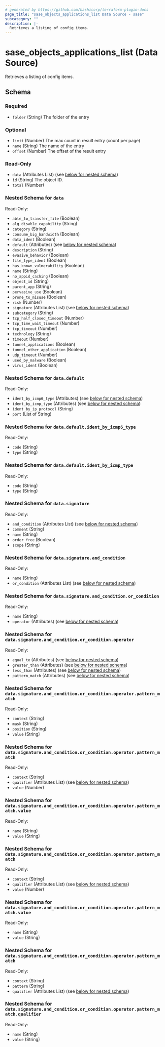 ```yaml
---
# generated by https://github.com/hashicorp/terraform-plugin-docs
page_title: "sase_objects_applications_list Data Source - sase"
subcategory: ""
description: |-
  Retrieves a listing of config items.
---
```


# sase_objects_applications_list (Data Source)

Retrieves a listing of config items.



<!-- schema generated by tfplugindocs -->
## Schema

### Required

- `folder` (String) The folder of the entry

### Optional

- `limit` (Number) The max count in result entry (count per page)
- `name` (String) The name of the entry
- `offset` (Number) The offset of the result entry

### Read-Only

- `data` (Attributes List) (see [below for nested schema](#nestedatt--data))
- `id` (String) The object ID.
- `total` (Number)

<a id="nestedatt--data"></a>
### Nested Schema for `data`

Read-Only:

- `able_to_transfer_file` (Boolean)
- `alg_disable_capability` (String)
- `category` (String)
- `consume_big_bandwidth` (Boolean)
- `data_ident` (Boolean)
- `default` (Attributes) (see [below for nested schema](#nestedatt--data--default))
- `description` (String)
- `evasive_behavior` (Boolean)
- `file_type_ident` (Boolean)
- `has_known_vulnerability` (Boolean)
- `name` (String)
- `no_appid_caching` (Boolean)
- `object_id` (String)
- `parent_app` (String)
- `pervasive_use` (Boolean)
- `prone_to_misuse` (Boolean)
- `risk` (Number)
- `signature` (Attributes List) (see [below for nested schema](#nestedatt--data--signature))
- `subcategory` (String)
- `tcp_half_closed_timeout` (Number)
- `tcp_time_wait_timeout` (Number)
- `tcp_timeout` (Number)
- `technology` (String)
- `timeout` (Number)
- `tunnel_applications` (Boolean)
- `tunnel_other_application` (Boolean)
- `udp_timeout` (Number)
- `used_by_malware` (Boolean)
- `virus_ident` (Boolean)

<a id="nestedatt--data--default"></a>
### Nested Schema for `data.default`

Read-Only:

- `ident_by_icmp6_type` (Attributes) (see [below for nested schema](#nestedatt--data--default--ident_by_icmp6_type))
- `ident_by_icmp_type` (Attributes) (see [below for nested schema](#nestedatt--data--default--ident_by_icmp_type))
- `ident_by_ip_protocol` (String)
- `port` (List of String)

<a id="nestedatt--data--default--ident_by_icmp6_type"></a>
### Nested Schema for `data.default.ident_by_icmp6_type`

Read-Only:

- `code` (String)
- `type` (String)


<a id="nestedatt--data--default--ident_by_icmp_type"></a>
### Nested Schema for `data.default.ident_by_icmp_type`

Read-Only:

- `code` (String)
- `type` (String)



<a id="nestedatt--data--signature"></a>
### Nested Schema for `data.signature`

Read-Only:

- `and_condition` (Attributes List) (see [below for nested schema](#nestedatt--data--signature--and_condition))
- `comment` (String)
- `name` (String)
- `order_free` (Boolean)
- `scope` (String)

<a id="nestedatt--data--signature--and_condition"></a>
### Nested Schema for `data.signature.and_condition`

Read-Only:

- `name` (String)
- `or_condition` (Attributes List) (see [below for nested schema](#nestedatt--data--signature--and_condition--or_condition))

<a id="nestedatt--data--signature--and_condition--or_condition"></a>
### Nested Schema for `data.signature.and_condition.or_condition`

Read-Only:

- `name` (String)
- `operator` (Attributes) (see [below for nested schema](#nestedatt--data--signature--and_condition--or_condition--operator))

<a id="nestedatt--data--signature--and_condition--or_condition--operator"></a>
### Nested Schema for `data.signature.and_condition.or_condition.operator`

Read-Only:

- `equal_to` (Attributes) (see [below for nested schema](#nestedatt--data--signature--and_condition--or_condition--operator--equal_to))
- `greater_than` (Attributes) (see [below for nested schema](#nestedatt--data--signature--and_condition--or_condition--operator--greater_than))
- `less_than` (Attributes) (see [below for nested schema](#nestedatt--data--signature--and_condition--or_condition--operator--less_than))
- `pattern_match` (Attributes) (see [below for nested schema](#nestedatt--data--signature--and_condition--or_condition--operator--pattern_match))

<a id="nestedatt--data--signature--and_condition--or_condition--operator--equal_to"></a>
### Nested Schema for `data.signature.and_condition.or_condition.operator.pattern_match`

Read-Only:

- `context` (String)
- `mask` (String)
- `position` (String)
- `value` (String)


<a id="nestedatt--data--signature--and_condition--or_condition--operator--greater_than"></a>
### Nested Schema for `data.signature.and_condition.or_condition.operator.pattern_match`

Read-Only:

- `context` (String)
- `qualifier` (Attributes List) (see [below for nested schema](#nestedatt--data--signature--and_condition--or_condition--operator--pattern_match--qualifier))
- `value` (Number)

<a id="nestedatt--data--signature--and_condition--or_condition--operator--pattern_match--qualifier"></a>
### Nested Schema for `data.signature.and_condition.or_condition.operator.pattern_match.value`

Read-Only:

- `name` (String)
- `value` (String)



<a id="nestedatt--data--signature--and_condition--or_condition--operator--less_than"></a>
### Nested Schema for `data.signature.and_condition.or_condition.operator.pattern_match`

Read-Only:

- `context` (String)
- `qualifier` (Attributes List) (see [below for nested schema](#nestedatt--data--signature--and_condition--or_condition--operator--pattern_match--qualifier))
- `value` (Number)

<a id="nestedatt--data--signature--and_condition--or_condition--operator--pattern_match--qualifier"></a>
### Nested Schema for `data.signature.and_condition.or_condition.operator.pattern_match.value`

Read-Only:

- `name` (String)
- `value` (String)



<a id="nestedatt--data--signature--and_condition--or_condition--operator--pattern_match"></a>
### Nested Schema for `data.signature.and_condition.or_condition.operator.pattern_match`

Read-Only:

- `context` (String)
- `pattern` (String)
- `qualifier` (Attributes List) (see [below for nested schema](#nestedatt--data--signature--and_condition--or_condition--operator--pattern_match--qualifier))

<a id="nestedatt--data--signature--and_condition--or_condition--operator--pattern_match--qualifier"></a>
### Nested Schema for `data.signature.and_condition.or_condition.operator.pattern_match.qualifier`

Read-Only:

- `name` (String)
- `value` (String)



